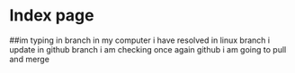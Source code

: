 # Index page

##im typing in branch in my computer
i have resolved in linux branch
i update in github branch
i am checking once again github
i am going to pull and merge 
